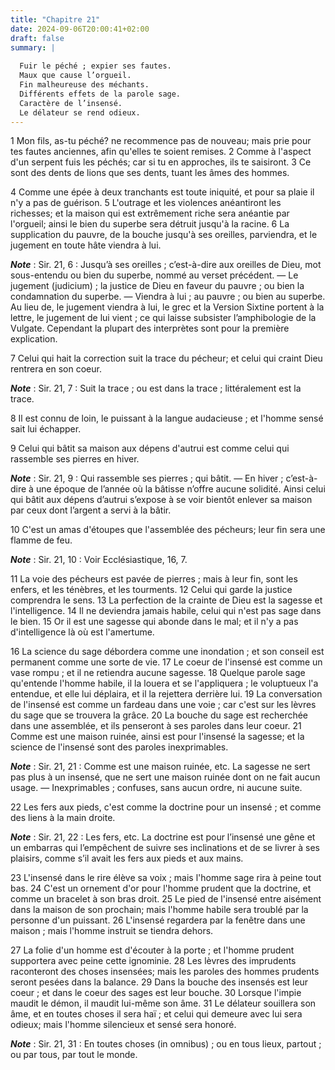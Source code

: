 ```yaml
---
title: "Chapitre 21"
date: 2024-09-06T20:00:41+02:00
draft: false
summary: |
  
  Fuir le péché ; expier ses fautes.
  Maux que cause l’orgueil.
  Fin malheureuse des méchants.
  Différents effets de la parole sage.
  Caractère de l’insensé.
  Le délateur se rend odieux.
---
```



1 Mon fils, as-tu péché? ne recommence pas de nouveau; mais prie pour tes fautes anciennes, afin qu'elles te soient remises. 2 Comme à l'aspect d'un serpent fuis les péchés; car si tu en approches, ils te saisiront. 3 Ce sont des dents de lions que ses dents, tuant les âmes des hommes.


4 Comme une épée à deux tranchants est toute iniquité, et pour sa plaie il n'y a pas de guérison. 5 L'outrage et les violences anéantiront les richesses; et la maison qui est extrêmement riche sera anéantie par l'orgueil; ainsi le bien du superbe sera détruit jusqu'à la racine. 6 La supplication du pauvre, de la bouche jusqu'à ses oreilles, parviendra, et le jugement en toute hâte viendra à lui.

***Note*** :  Sir. 21, 6 : Jusqu’à ses oreilles ; c’est-à-dire aux oreilles de Dieu, mot sous-entendu ou bien du superbe, nommé au verset précédent. ― Le jugement (judicium) ; la justice de Dieu en faveur du pauvre ; ou bien la condamnation du superbe. ― Viendra à lui ; au pauvre ; ou bien au superbe. Au lieu de, le jugement viendra à lui, le grec et la Version Sixtine portent à la lettre, le jugement de lui vient ; ce qui laisse subsister l’amphibologie de la Vulgate. Cependant la plupart des interprètes sont pour la première explication.

7 Celui qui hait la correction suit la trace du pécheur; et celui qui craint Dieu rentrera en son coeur.

***Note*** :  Sir. 21, 7 : Suit la trace ; ou est dans la trace ; littéralement est la trace.

8 Il est connu de loin, le puissant à la langue audacieuse ; et l'homme sensé sait lui échapper.


9 Celui qui bâtit sa maison aux dépens d'autrui est comme celui qui rassemble ses pierres en hiver.

***Note*** :  Sir. 21, 9 : Qui rassemble ses pierres ; qui bâtit. ― En hiver ; c’est-à-dire à une époque de l’année où la bâtisse n’offre aucune solidité. Ainsi celui qui bâtit aux dépens d’autrui s’expose à se voir bientôt enlever sa maison par ceux dont l’argent a servi à la bâtir.

10 C'est un amas d'étoupes que l'assemblée des pécheurs; leur fin sera une flamme de feu.

***Note*** :  Sir. 21, 10 : Voir Ecclésiastique, 16, 7.


11 La voie des pécheurs est pavée de pierres ; mais à leur fin, sont les enfers, et les ténèbres, et les tourments. 12 Celui qui garde la justice comprendra le sens. 13 La perfection de la crainte de Dieu est la sagesse et l'intelligence. 14 Il ne deviendra jamais habile, celui qui n'est pas sage dans le bien. 15 Or il est une sagesse qui abonde dans le mal; et il n'y a pas d'intelligence là où est l'amertume.


16 La science du sage débordera comme une inondation ; et son conseil est permanent comme une sorte de vie. 17 Le coeur de l'insensé est comme un vase rompu ; et il ne retiendra aucune sagesse. 18 Quelque parole sage qu'entende l'homme habile, il la louera et se l'appliquera ; le voluptueux l'a entendue, et elle lui déplaira, et il la rejettera derrière lui. 19 La conversation de l'insensé est comme un fardeau dans une voie ; car c'est sur les lèvres du sage que se trouvera la grâce. 20 La bouche du sage est recherchée dans une assemblée, et ils penseront à ses paroles dans leur coeur. 21 Comme est une maison ruinée, ainsi est pour l'insensé la sagesse; et la science de l'insensé sont des paroles inexprimables.

***Note*** :  Sir. 21, 21 : Comme est une maison ruinée, etc. La sagesse ne sert pas plus à un insensé, que ne sert une maison ruinée dont on ne fait aucun usage. ― Inexprimables ; confuses, sans aucun ordre, ni aucune suite.


22 Les fers aux pieds, c'est comme la doctrine pour un insensé ; et comme des liens à la main droite.

***Note*** :  Sir. 21, 22 : Les fers, etc. La doctrine est pour l’insensé une gêne et un embarras qui l’empêchent de suivre ses inclinations et de se livrer à ses plaisirs, comme s’il avait les fers aux pieds et aux mains.

23 L'insensé dans le rire élève sa voix ; mais l'homme sage rira à peine tout bas. 24 C'est un ornement d'or pour l'homme prudent que la doctrine, et comme un bracelet à son bras droit. 25 Le pied de l'insensé entre aisément dans la maison de son prochain; mais l'homme habile sera troublé par la personne d'un puissant. 26 L'insensé regardera par la fenêtre dans une maison ; mais l'homme instruit se tiendra dehors.


27 La folie d'un homme est d'écouter à la porte ; et l'homme prudent supportera avec peine cette ignominie. 28 Les lèvres des imprudents raconteront des choses insensées; mais les paroles des hommes prudents seront pesées dans la balance. 29 Dans la bouche des insensés est leur coeur ; et dans le coeur des sages est leur bouche. 30 Lorsque l'impie maudit le démon, il maudit lui-même son âme. 31 Le délateur souillera son âme, et en toutes choses il sera haï ; et celui qui demeure avec lui sera odieux; mais l'homme silencieux et sensé sera honoré.

***Note*** :  Sir. 21, 31 : En toutes choses (in omnibus) ; ou en tous lieux, partout ; ou par tous, par tout le monde.

